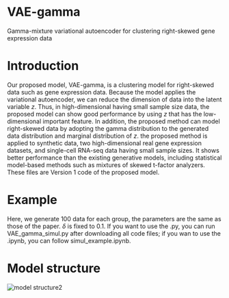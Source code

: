 # VAE-gamma
Gamma-mixture variational autoencoder for clustering right-skewed gene expression data
# Introduction
Our proposed model, VAE-gamma, is a clustering model for right-skewed data such as gene expression data. Because the model applies the variational autoencoder, we can reduce the dimension of data into the latent variable $z$. Thus, in high-dimensional having small sample size data, the proposed model can show good performance by using $z$ that has the low-dimensional important feature. In addition, the proposed method can model right-skewed data by adopting the gamma distribution to the generated data distribution and marginal distribution of $z$. the proposed method is applied to synthetic data, two high-dimensional real gene expression datasets, and single-cell RNA-seq data having small sample sizes. It shows better performance than the existing generative models, including statistical model-based methods such as mixtures of skewed t-factor analyzers. These files are Version 1 code of the proposed model.
# Example
Here, we generate 100 data for each group, the parameters are the same as those of the paper. $\delta$ is fixed to 0.1. If you want to use the .py, you can run VAE_gamma_simul.py after downloading all code files; if you wan to use the .ipynb, you can follow simul_example.ipynb.
# Model structure
![model structure2](https://user-images.githubusercontent.com/115125560/196144068-f57dc30e-7c58-4739-92a2-094656ae5d37.png)

